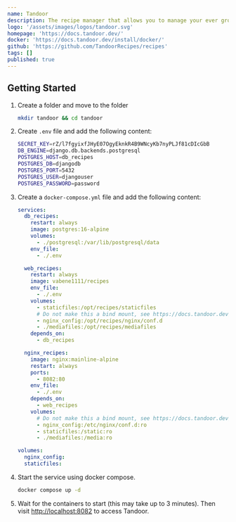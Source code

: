 ```yaml
---
name: Tandoor
description: The recipe manager that allows you to manage your ever growing collection of digital recipes.
logo: '/assets/images/logos/tandoor.svg'
homepage: 'https://docs.tandoor.dev/'
docker: 'https://docs.tandoor.dev/install/docker/'
github: 'https://github.com/TandoorRecipes/recipes'
tags: []
published: true
---
```


## Getting Started

1. Create a folder and move to the folder
    ```bash
    mkdir tandoor && cd tandoor
    ```
2. Create `.env` file and add the following content:
    ```bash [.env]
    SECRET_KEY=rZ/l7fgyixfJHyE07OgyEknkR4B9WNcyKb7nyPLJf81cDIcGbB
    DB_ENGINE=django.db.backends.postgresql
    POSTGRES_HOST=db_recipes
    POSTGRES_DB=djangodb
    POSTGRES_PORT=5432
    POSTGRES_USER=djangouser
    POSTGRES_PASSWORD=password
    ```
2. Create a `docker-compose.yml` file and add the following content:
    ```yaml [docker-compose.yml]
    services:
      db_recipes:
        restart: always
        image: postgres:16-alpine
        volumes:
          - ./postgresql:/var/lib/postgresql/data
        env_file:
          - ./.env

      web_recipes:
        restart: always
        image: vabene1111/recipes
        env_file:
          - ./.env
        volumes:
          - staticfiles:/opt/recipes/staticfiles
          # Do not make this a bind mount, see https://docs.tandoor.dev/install/docker/#volumes-vs-bind-mounts
          - nginx_config:/opt/recipes/nginx/conf.d
          - ./mediafiles:/opt/recipes/mediafiles
        depends_on:
          - db_recipes

      nginx_recipes:
        image: nginx:mainline-alpine
        restart: always
        ports:
          - 8082:80
        env_file:
          - ./.env
        depends_on:
          - web_recipes
        volumes:
          # Do not make this a bind mount, see https://docs.tandoor.dev/install/docker/#volumes-vs-bind-mounts
          - nginx_config:/etc/nginx/conf.d:ro
          - staticfiles:/static:ro
          - ./mediafiles:/media:ro

    volumes:
      nginx_config:
      staticfiles:
    ```
3. Start the service using docker compose.
    ```bash
    docker compose up -d
    ```
4. Wait for the containers to start (this may take up to 3 minutes). Then visit [http://localhost:8082](http://localhost:8082) to access Tandoor.
